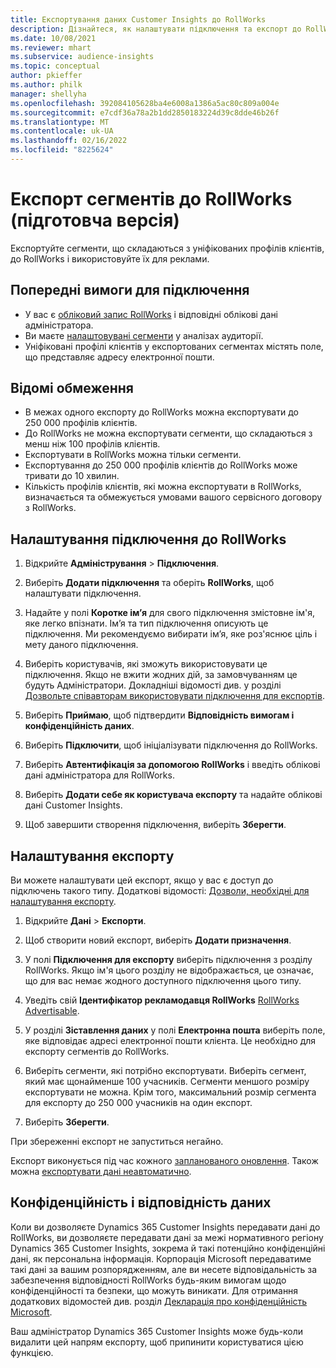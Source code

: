 ```yaml
---
title: Експортування даних Customer Insights до RollWorks
description: Дізнайтеся, як налаштувати підключення та експорт до RollWorks.
ms.date: 10/08/2021
ms.reviewer: mhart
ms.subservice: audience-insights
ms.topic: conceptual
author: pkieffer
ms.author: philk
manager: shellyha
ms.openlocfilehash: 392084105628ba4e6008a1386a5ac80c809a004e
ms.sourcegitcommit: e7cdf36a78a2b1dd2850183224d39c8dde46b26f
ms.translationtype: MT
ms.contentlocale: uk-UA
ms.lasthandoff: 02/16/2022
ms.locfileid: "8225624"
---
```

# <a name="export-segments-to-rollworks-preview"></a>Експорт сегментів до RollWorks (підготовча версія)

Експортуйте сегменти, що складаються з уніфікованих профілів клієнтів, до RollWorks і використовуйте їх для реклами. 

## <a name="prerequisites-for-a-connection"></a>Попередні вимоги для підключення

-   У вас є [обліковий запис RollWorks](https://www.rollworks.com/) і відповідні облікові дані адміністратора.
-   Ви маєте [налаштовувані сегменти](segments.md) у аналізах аудиторії.
-   Уніфіковані профілі клієнтів у експортованих сегментах містять поле, що представляє адресу електронної пошти.

## <a name="known-limitations"></a>Відомі обмеження

- В межах одного експорту до RollWorks можна експортувати до 250 000 профілів клієнтів.
- До RollWorks не можна експортувати сегменти, що складаються з менш ніж 100 профілів клієнтів. 
- Експортувати в RollWorks можна тільки сегменти.
- Експортування до 250 000 профілів клієнтів до RollWorks може тривати до 10 хвилин. 
- Кількість профілів клієнтів, які можна експортувати в RollWorks, визначається та обмежується умовами вашого сервісного договору з RollWorks.

## <a name="set-up-connection-to-rollworks"></a>Налаштування підключення до RollWorks

1. Відкрийте **Адміністрування** > **Підключення**.

1. Виберіть **Додати підключення** та оберіть **RollWorks**, щоб налаштувати підключення.

1. Надайте у полі **Коротке ім’я** для свого підключення змістовне ім'я, яке легко впізнати. Ім’я та тип підключення описують це підключення. Ми рекомендуємо вибирати ім’я, яке роз'яснює ціль і мету даного підключення.

1. Виберіть користувачів, які зможуть використовувати це підключення. Якщо не вжити жодних дій, за замовчуванням це будуть Адміністратори. Докладніші відомості див. у розділі [Дозвольте співавторам використовувати підключення для експортів](connections.md#allow-contributors-to-use-a-connection-for-exports).

1. Виберіть **Приймаю**, щоб підтвердити **Відповідність вимогам і конфіденційність даних**.

1. Виберіть **Підключити**, щоб ініціалізувати підключення до RollWorks.

1. Виберіть **Автентифікація за допомогою RollWorks** і введіть облікові дані адміністратора для RollWorks.

1. Виберіть **Додати себе як користувача експорту** та надайте облікові дані Customer Insights.

1. Щоб завершити створення підключення, виберіть **Зберегти**.

## <a name="configure-an-export"></a>Налаштування експорту

Ви можете налаштувати цей експорт, якщо у вас є доступ до підключень такого типу. Додаткові відомості: [Дозволи, необхідні для налаштування експорту](export-destinations.md#set-up-a-new-export).

1. Відкрийте **Дані** > **Експорти**.

1. Щоб створити новий експорт, виберіть **Додати призначення**.

1. У полі **Підключення для експорту** виберіть підключення з розділу RollWorks. Якщо ім'я цього розділу не відображається, це означає, що для вас немає жодного доступного підключення цього типу.

1. Уведіть свій **Ідентифікатор рекламодавця RollWorks** [RollWorks Advertisable](https://help.adroll.com/hc/articles/212011838-Advertiser-Profiles).

1. У розділі **Зіставлення даних** у полі **Електронна пошта** виберіть поле, яке відповідає адресі електронної пошти клієнта. Це необхідно для експорту сегментів до RollWorks.

1. Виберіть сегменти, які потрібно експортувати. Виберіть сегмент, який має щонайменше 100 учасників. Сегменти меншого розміру експортувати не можна. Крім того, максимальний розмір сегмента для експорту до 250 000 учасників на один експорт. 

1. Виберіть **Зберегти**.

При збереженні експорт не запуститься негайно.

Експорт виконується під час кожного [запланованого оновлення](system.md#schedule-tab). Також можна [експортувати дані неавтоматично](export-destinations.md#run-exports-on-demand). 


## <a name="data-privacy-and-compliance"></a>Конфіденційність і відповідність даних

Коли ви дозволяєте Dynamics 365 Customer Insights передавати дані до RollWorks, ви дозволяєте передавати дані за межі нормативного регіону Dynamics 365 Customer Insights, зокрема й такі потенційно конфіденційні дані, як персональна інформація. Корпорація Microsoft передаватиме такі дані за вашим розпорядженням, але ви несете відповідальність за забезпечення відповідності RollWorks будь-яким вимогам щодо конфіденційності та безпеки, що можуть виникати. Для отримання додаткових відомостей див. розділ [Декларація про конфіденційність Microsoft](https://go.microsoft.com/fwlink/?linkid=396732).

Ваш адміністратор Dynamics 365 Customer Insights може будь-коли видалити цей напрям експорту, щоб припинити користуватися цією функцією.
